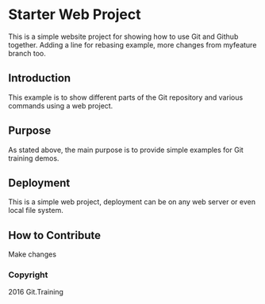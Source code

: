 # Starter Web Project
This is a simple website project for showing how to use Git and Github together. Adding a line for rebasing example, more changes from myfeature branch too.

## Introduction
This example is to show different parts of the Git repository and various commands using a web project.

## Purpose
As stated above, the main purpose is to provide simple examples for Git training demos.

## Deployment
This is a simple web project, deployment can be on any web server or even local file system.

## How to Contribute
Make changes

### Copyright
2016 Git.Training
